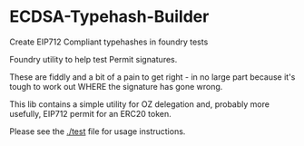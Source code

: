 # ECDSA-Typehash-Builder

Create EIP712 Compliant typehashes in foundry tests

Foundry utility to help test Permit signatures.

These are fiddly and a bit of a pain to get right - in no large part because it's
tough to work out WHERE the signature has gone wrong.

This lib contains a simple utility for OZ delegation and, probably more usefully, EIP712 permit for an ERC20 token.

Please see the [./test](./test/TestHashBuilder.sol) file for usage instructions.
